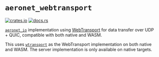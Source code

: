 # `aeronet_webtransport`

[![crates.io](https://img.shields.io/crates/v/aeronet_webtransport.svg)](https://crates.io/crates/aeronet_webtransport)
[![docs.rs](https://img.shields.io/docsrs/aeronet_webtransport)](https://docs.rs/aeronet_webtransport)

[`aeronet_io`] implementation using [WebTransport] for data transfer over UDP + QUIC, compatible
with both native and WASM.

This uses [`wtransport`] as the WebTransport implementation on both native and WASM. The server
implementation is only available on native targets.

[`aeronet_io`]: https://docs.rs/aeronet_io
[WebTransport]: https://www.w3.org/TR/webtransport/
[`wtransport`]: https://docs.rs/wtransport
